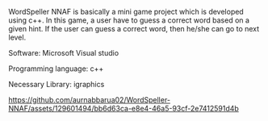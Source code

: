 WordSpeller NNAF is basically a mini game project which is developed using c++. In this game, a user have to guess a correct word based on a given hint. If the user can guess a correct word, then he/she can go to next level.

Software: Microsoft Visual studio

Programming language: c++

Necessary Library: igraphics


https://github.com/aurnabbarua02/WordSpeller-NNAF/assets/129601494/bb6d63ca-e8e4-46a5-93cf-2e7412591d4b


